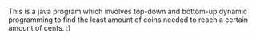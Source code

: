This is a java program which involves top-down and bottom-up dynamic programming to find the least amount of coins needed to reach a certain amount of cents. :)